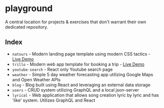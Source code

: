# playground

A central location for projects & exercises that don't warrant their own dedicated repository.

## Index

- `natours` - Modern landing page template using modern CSS tactics - [Live Demo](http://seancking.com/natours/)
- `trillo` - Modern web app template for booking a trip - [Live Demo](http://seancking.com/trillo/)
- `youtube-search` - React only Youtube search page
- `weather` - Simple 5 day weather forecasting app utilizing Google Maps and Open Weather APIs
- `blog` - Blog built using React and leveraging an external data storage
- `users` - CRUD system utilizing GraphQL and a local json-server
- `lyrical` - Web application that allows song creation lyric by lyric and has 'like' system. Utilizes GraphQL and React
